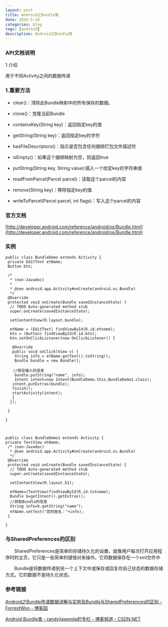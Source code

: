 ```yaml
---
layout: post
title: Android之Bundle类
date: 2016-5-20
categories: blog
tags: [android]
description: Android之Bundle类
---   
```


### API文档说明
 
 1.介绍
 
用于不同Activity之间的数据传递
 
### 1.重要方法
 
- clear()：清除此Bundle映射中的所有保存的数据。
 
- clone()：克隆当前Bundle
 
- containsKey(String key)：返回指定key的值
 
- getString(String key)：返回指定key的字符
 
- hasFileDescriptors()：指示是否包含任何捆绑打包文件描述符
 
- isEmpty()：如果这个捆绑映射为空，则返回true
 
- putString(String key, String value):插入一个给定key的字符串值
 
- readFromParcel(Parcel parcel)：读取这个parcel的内容
 
- remove(String key)：移除指定key的值
 
- writeToParcel(Parcel parcel, int flags)：写入这个parcel的内容


### 官方文档

[http://developer.android.com/reference/android/os/Bundle.html](http://developer.android.com/reference/android/os/Bundle.html)


### 实例

```
public class BundleDemo extends Activity {
 private EditText etName;
 Button btn;
 
 /*
  * (non-Javadoc)
  * 
  * @see android.app.Activity#onCreate(android.os.Bundle)
  */
 @Override
 protected void onCreate(Bundle savedInstanceState) {
  // TODO Auto-generated method stub
  super.onCreate(savedInstanceState);
 
  setContentView(R.layout.bundle);
 
  etName = (EditText) findViewById(R.id.etname);
  btn = (Button) findViewById(R.id.btn);
  btn.setOnClickListener(new OnClickListener() {
 
   @Override
   public void onClick(View v) {
    String info = etName.getText().toString();
    Bundle bundle = new Bundle();
 
　　//保存输入的信息
    bundle.putString("name", info);
    Intent intent=new Intent(BundleDemo.this,BundleDemo1.class);
   intent.putExtras(bundle);
   finish();
   startActivity(intent);
   }
  });
 
 }
 
}
 
 
 
public class BundleDemo1 extends Activity {
private TextView etName;
 /* (non-Javadoc)
  * @see android.app.Activity#onCreate(android.os.Bundle)
  */
 @Override
 protected void onCreate(Bundle savedInstanceState) {
  // TODO Auto-generated method stub
  super.onCreate(savedInstanceState);
  
  setContentView(R.layout.b1);
  
  etName=(TextView)findViewById(R.id.txtname);
  Bundle b=getIntent().getExtras();
  //获取Bundle的信息
  String info=b.getString("name");
  etName.setText("您的姓名："+info);
 }
 
}
```


### 与SharedPreferences的区别
 
　　SharedPreferences是简单的存储持久化的设置，就像用户每次打开应用程序时的主页，它只是一些简单的键值对来操作。它将数据保存在一个xml文件中
 
　　Bundle是将数据传递到另一个上下文中或保存或回复你自己状态的数据存储方式。它的数据不是持久化状态。



### 参考链接

[Android之Bundle传递数据详解与实例及Bundle与SharedPreferences的区别 - ForrestWoo - 博客园](http://www.cnblogs.com/salam/archive/2010/10/27/1862730.html)

[Android Bundle类 - randyjiawenjie的专栏 - 博客频道 - CSDN.NET](http://blog.csdn.net/randyjiawenjie/article/details/6651437)


